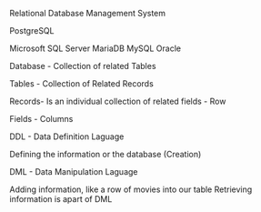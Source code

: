 Relational Database Management System


PostgreSQL

Microsoft SQL Server
MariaDB
MySQL
Oracle

Database - Collection of related Tables

Tables - Collection of Related Records

Records- Is an individual collection of related fields - Row

Fields - Columns

DDL - Data Definition Laguage

Defining the information or the database (Creation)

DML - Data Manipulation Laguage

Adding information, like a row of movies into our table
Retrieving information is apart of DML